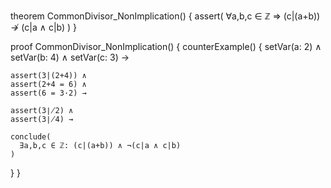 theorem CommonDivisor_NonImplication() {
  assert(
    ∀a,b,c ∈ ℤ ⇒
    (c|(a+b)) ↛ (c|a ∧ c|b)
  )
}

proof CommonDivisor_NonImplication() {
  counterExample() {
    setVar(a: 2) ∧
    setVar(b: 4) ∧
    setVar(c: 3) →
    
    assert(3|(2+4)) ∧
    assert(2+4 = 6) ∧
    assert(6 = 3·2) →
    
    assert(3∤2) ∧
    assert(3∤4) →
    
    conclude(
      ∃a,b,c ∈ ℤ: (c|(a+b)) ∧ ¬(c|a ∧ c|b)
    )
  }
}